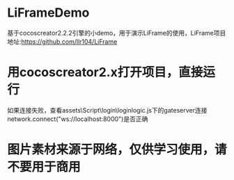 # LiFrameDemo
基于cocoscreator2.2.2引擎的小demo，用于演示LiFrame的使用，LiFrame项目地址:https://github.com/llr104/LiFrame

# 用cocoscreator2.x打开项目，直接运行
  如果连接失败，查看assets\Script\login\loginlogic.js下的gateserver连接network.connect("ws://localhost:8000")是否正确
# 图片素材来源于网络，仅供学习使用，请不要用于商用